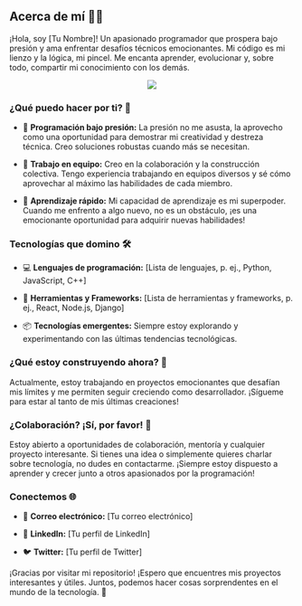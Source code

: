 ## Acerca de mí 👨‍💻

¡Hola, soy [Tu Nombre]! Un apasionado programador que prospera bajo presión y ama enfrentar desafíos técnicos emocionantes. Mi código es mi lienzo y la lógica, mi pincel. Me encanta aprender, evolucionar y, sobre todo, compartir mi conocimiento con los demás.

<div>
  
</div>
<div>
 <p align="center">
  <a href="https://github.com/DenverCoder1/readme-typing-svg"><img src="https://readme-typing-svg.herokuapp.com?font=Time+New+Roman&color=cyan&size=25&center=true&vCenter=true&width=600&height=100&lines=Jhon+Zambrano/Develpment,;Love+to+learn+new+stuffs..<3"></a>
</p>
</div>

### ¿Qué puedo hacer por ti? 🚀

- 🌟 **Programación bajo presión:** La presión no me asusta, la aprovecho como una oportunidad para demostrar mi creatividad y destreza técnica. Creo soluciones robustas cuando más se necesitan.

- 👥 **Trabajo en equipo:** Creo en la colaboración y la construcción colectiva. Tengo experiencia trabajando en equipos diversos y sé cómo aprovechar al máximo las habilidades de cada miembro.

- 🧠 **Aprendizaje rápido:** Mi capacidad de aprendizaje es mi superpoder. Cuando me enfrento a algo nuevo, no es un obstáculo, ¡es una emocionante oportunidad para adquirir nuevas habilidades!

### Tecnologías que domino 🛠️

- 💻 **Lenguajes de programación:** [Lista de lenguajes, p. ej., Python, JavaScript, C++]

- 🧰 **Herramientas y Frameworks:** [Lista de herramientas y frameworks, p. ej., React, Node.js, Django]

- 📦 **Tecnologías emergentes:** Siempre estoy explorando y experimentando con las últimas tendencias tecnológicas.

### ¿Qué estoy construyendo ahora? 🔨

Actualmente, estoy trabajando en proyectos emocionantes que desafían mis límites y me permiten seguir creciendo como desarrollador. ¡Sígueme para estar al tanto de mis últimas creaciones!

### ¿Colaboración? ¡Sí, por favor! 🤝

Estoy abierto a oportunidades de colaboración, mentoría y cualquier proyecto interesante. Si tienes una idea o simplemente quieres charlar sobre tecnología, no dudes en contactarme. ¡Siempre estoy dispuesto a aprender y crecer junto a otros apasionados por la programación!

### Conectemos 🌐

- 📧 **Correo electrónico:** [Tu correo electrónico]

- 💼 **LinkedIn:** [Tu perfil de LinkedIn]

- 🐦 **Twitter:** [Tu perfil de Twitter]

¡Gracias por visitar mi repositorio! ¡Espero que encuentres mis proyectos interesantes y útiles. Juntos, podemos hacer cosas sorprendentes en el mundo de la tecnología. 🚀
